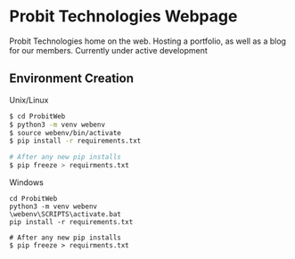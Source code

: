 # Probit Technologies Webpage

Probit Technologies home on the web. Hosting a portfolio, as well as a blog for our members. Currently under active development

## Environment Creation

Unix/Linux

```bash
$ cd ProbitWeb
$ python3 -m venv webenv
$ source webenv/bin/activate
$ pip install -r requirements.txt

# After any new pip installs
$ pip freeze > requirments.txt

```
Windows
```dos
cd ProbitWeb
python3 -m venv webenv
\webenv\SCRIPTS\activate.bat
pip install -r requirements.txt

# After any new pip installs
$ pip freeze > requirments.txt
```
